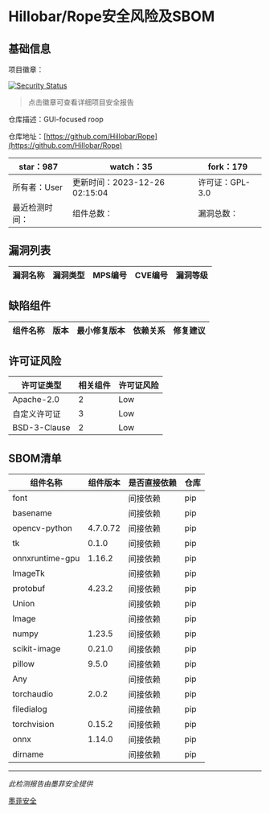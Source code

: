 # Hillobar/Rope安全风险及SBOM

## 基础信息

项目徽章：

[![Security Status](https://www.murphysec.com/platform3/v31/badge/1739372757101129728.svg)](https://www.murphysec.com/console/report/1739358739721027584/1739372757101129728)

> 点击徽章可查看详细项目安全报告

仓库描述：GUI-focused roop

仓库地址：[https://github.com/Hillobar/Rope](https://github.com/Hillobar/Rope)

| star：987 | watch：35 | fork：179 |
| ----------- | -------------- | ------------ |
| 所有者：User | 更新时间：2023-12-26 02:15:04 | 许可证：GPL-3.0 |
| 最近检测时间： | 组件总数： | 漏洞总数： |




## 漏洞列表

| 漏洞名称 | 漏洞类型 | MPS编号 | CVE编号 | 漏洞等级 |
| ------- | ------ | ------- | ------ | ----- |





## 缺陷组件

| 组件名称 | 版本 | 最小修复版本 | 依赖关系 | 修复建议 |
| -------- | ---- | ------------ | -------- | -------- |





## 许可证风险

| 许可证类型 | 相关组件 | 许可证风险 |
| ---------- | -------- | ---------- |
|Apache-2.0|2|Low|
|自定义许可证|3|Low|
|BSD-3-Clause|2|Low|




## SBOM清单

| 组件名称 | 组件版本 | 是否直接依赖 | 仓库 |
| -------- | -------- | ------------ | ---- |
|font||间接依赖|pip|
|basename||间接依赖|pip|
|opencv-python|4.7.0.72|间接依赖|pip|
|tk|0.1.0|间接依赖|pip|
|onnxruntime-gpu|1.16.2|间接依赖|pip|
|ImageTk||间接依赖|pip|
|protobuf|4.23.2|间接依赖|pip|
|Union||间接依赖|pip|
|Image||间接依赖|pip|
|numpy|1.23.5|间接依赖|pip|
|scikit-image|0.21.0|间接依赖|pip|
|pillow|9.5.0|间接依赖|pip|
|Any||间接依赖|pip|
|torchaudio|2.0.2|间接依赖|pip|
|filedialog||间接依赖|pip|
|torchvision|0.15.2|间接依赖|pip|
|onnx|1.14.0|间接依赖|pip|
|dirname||间接依赖|pip|


------

*此检测报告由墨菲安全提供*

[墨菲安全](www.murphysec.com)